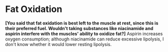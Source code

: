 # Fat Oxidation

**[You said that fat oxidation is best left to the muscle at rest, since this is their preferred fuel. Wouldn't taking substances like niacinamide and aspirin interfere with the muscles' ability to oxidize fat?]**
Aspirin increases oxygen consumption; although niacinamide can reduce excessive lipolysis, I don't know whether it would lower resting lipolysis.
